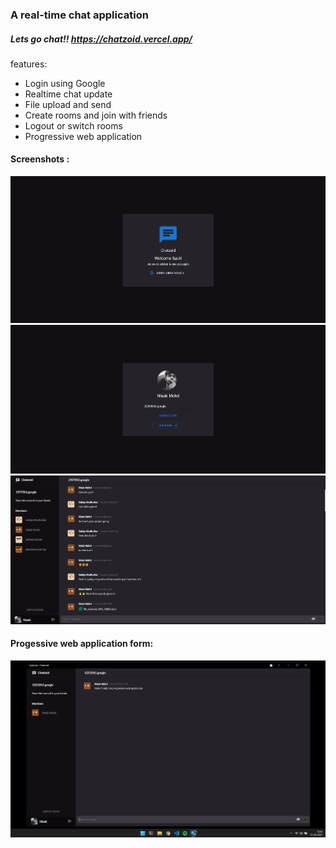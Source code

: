 ### A real-time chat application
##### Lets go chat!! https://chatzoid.vercel.app/
features:
- Login using Google
- Realtime chat update
- File upload and send
- Create rooms and join with friends
- Logout or switch rooms
- Progressive web application

#### Screenshots : 
<img src="./images/2.png">
<img src="./images/3.png">
<img src="./images/1.png">
<br/>


#### Progessive web application form:
<img src="./images/pwaD.png">
